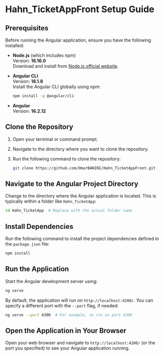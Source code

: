 # Hahn_TicketAppFront Setup Guide

## Prerequisites
Before running the Angular application, ensure you have the following installed:

- **Node.js** (which includes npm)  
  Version: **16.16.0**  
  Download and install from [Node.js official website](https://nodejs.org/).

- **Angular CLI**  
  Version: **16.1.8**  
  Install the Angular CLI globally using npm:

  ```bash
  npm install -g @angular/cli
  ```

- **Angular**  
  Version: **16.2.12**

## Clone the Repository
1. Open your terminal or command prompt.
2. Navigate to the directory where you want to clone the repository.
3. Run the following command to clone the repository:

   ```bash
   git clone https://github.com/OmarBANINI/Hahn_TicketAppFront.git
   ```

## Navigate to the Angular Project Directory

Change to the directory where the Angular application is located. This is typically within a folder like `Hahn_TicketApp`:

```bash
cd Hahn_TicketApp  # Replace with the actual folder name
```

## Install Dependencies

Run the following command to install the project dependencies defined in the `package.json` file:

```bash
npm install
```

## Run the Application

Start the Angular development server using:

```bash
ng serve
```

By default, the application will run on `http://localhost:4200/`. You can specify a different port with the `--port` flag, if needed:

```bash
ng serve --port 4300  # For example, to run on port 4300
```

## Open the Application in Your Browser

Open your web browser and navigate to `http://localhost:4200/` (or the port you specified) to see your Angular application running.
